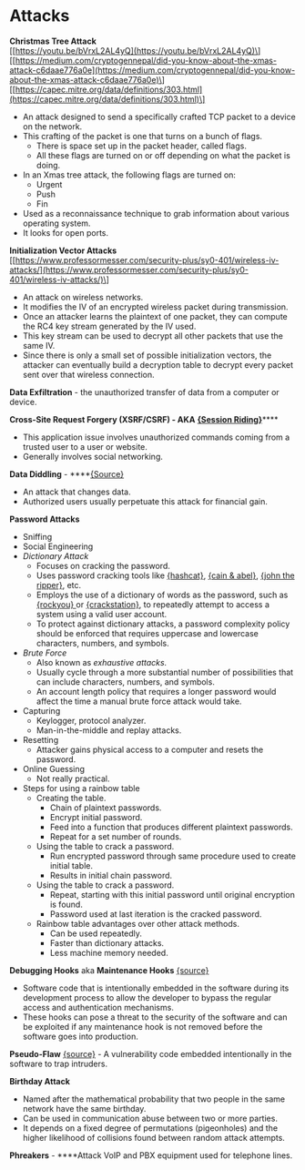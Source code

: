 # Attacks

**Christmas Tree Attack**   
\[[https://youtu.be/bVrxL2AL4yQ](https://youtu.be/bVrxL2AL4yQ)\]  
\[[https://medium.com/cryptogennepal/did-you-know-about-the-xmas-attack-c6daae776a0e](https://medium.com/cryptogennepal/did-you-know-about-the-xmas-attack-c6daae776a0e)\]  
\[[https://capec.mitre.org/data/definitions/303.html](https://capec.mitre.org/data/definitions/303.html)\]

* An attack designed to send a specifically crafted TCP packet to a device on the network. 
* This crafting of the packet is one that turns on a bunch of flags. 
  * There is space set up in the packet header, called flags. 
  * All these flags are turned on or off depending on what the packet is doing.
* In an Xmas tree attack, the following flags are turned on:
  * Urgent
  * Push
  * Fin
* Used as a reconnaissance technique to grab information about various operating system.
* It looks for open ports.

**Initialization Vector Attacks**   
\[[https://www.professormesser.com/security-plus/sy0-401/wireless-iv-attacks/](https://www.professormesser.com/security-plus/sy0-401/wireless-iv-attacks/)\]

* An attack on wireless networks. 
* It modifies the IV of an encrypted wireless packet during transmission. 
* Once an attacker learns the plaintext of one packet, they can compute the RC4 key stream generated by the IV used.
* This key stream can be used to decrypt all other packets that use the same IV. 
* Since there is only a small set of possible initialization vectors, the attacker can eventually build a decryption table to decrypt every packet sent over that wireless connection. 

**Data Exfiltration** - the unauthorized transfer of data from a computer or device. 

**Cross-Site Request Forgery \(XSRF/CSRF\) - AKA** [**{Session Riding}**](https://en.wikipedia.org/wiki/Cross-site_request_forgery)\*\*\*\*

* This application issue involves unauthorized commands coming from a trusted user to a user or website. 
* Generally involves social networking. 

**Data Diddling** - ****[{Source}](https://en.wikipedia.org/wiki/Data_diddling)

* An attack that changes data. 
* Authorized users usually perpetuate this attack for financial gain. 

**Password Attacks**

* Sniffing
* Social Engineering
* _Dictionary Attack_ 
  * Focuses on cracking the password. 
  * Uses password cracking tools like [{hashcat}](https://hashcat.net/wiki/), [{cain & abel}](https://en.wikipedia.org/wiki/Cain_and_Abel_%28software%29), [{john the ripper}](https://en.wikipedia.org/wiki/John_the_Ripper), etc.
  * Employs the use of a dictionary of words as the password, such as [{rockyou} ](https://www.cyberpratibha.com/blog/how-do-i-use-rockyou-wordlist-txt-in-kali-linux/)or [{crackstation}](https://crackstation.net/crackstation-wordlist-password-cracking-dictionary.htm), to repeatedly attempt to access a system using a valid user account. 
  * To protect against dictionary attacks, a password complexity policy should be enforced that requires uppercase and lowercase characters, numbers, and symbols. 
* _Brute Force_
  * Also known as _exhaustive attacks._
  * Usually cycle through a more substantial number of possibilities that can include characters, numbers, and symbols. 
  * An account length policy that requires a longer password would affect the time a manual brute force attack would take. 
* Capturing
  * Keylogger, protocol analyzer.
  * Man-in-the-middle and replay attacks.
* Resetting
  * Attacker gains physical access to a computer and resets the password.
* Online Guessing
  * Not really practical.
* Steps for using a rainbow table
  * Creating the table.
    * Chain of plaintext passwords.
    * Encrypt initial password.
    * Feed into a function that produces different plaintext passwords.
    * Repeat for a set number of rounds.
  * Using the table to crack a password.
    * Run encrypted password through same procedure used to create initial table.
    * Results in initial chain password.
  * Using the table to crack a password.
    * Repeat, starting with this initial password until original encryption is found.
    * Password used at last iteration is the cracked password.
  * Rainbow table advantages over other attack methods.
    * Can be used repeatedly.
    * Faster than dictionary attacks.
    * Less machine memory needed.

**Debugging Hooks** aka **Maintenance Hooks** [{source}](https://itlaw.wikia.org/wiki/Maintenance_hook)

* Software code that is intentionally embedded in the software during its development process to allow the developer to bypass the regular access and authentication mechanisms. 
* These hooks can pose a threat to the security of the software and can be exploited if any maintenance hook is not removed before the software goes into production. 

**Pseudo-Flaw** [{source}](https://itlaw.wikia.org/wiki/Pseudo-flaw) - A vulnerability code embedded intentionally in the software to trap intruders.

**Birthday Attack**

* Named after the mathematical probability that two people in the same network have the same birthday. 
* Can be used in communication abuse between two or more parties.
* It depends on a fixed degree of permutations \(pigeonholes\) and the higher likelihood of collisions found between random attack attempts.

**Phreakers** - ****Attack VoIP and PBX equipment used for telephone lines. 

